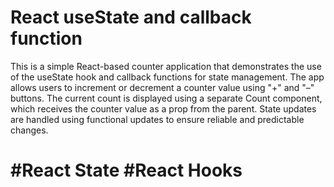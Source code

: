 # React useState and callback function

This is a simple React-based counter application that demonstrates the use of the useState hook and callback functions for state management. The app allows users to increment or decrement a counter value using "+" and "–" buttons. The current count is displayed using a separate Count component, which receives the counter value as a prop from the parent. State updates are handled using functional updates to ensure reliable and predictable changes.

# #React State #React Hooks

![]()
